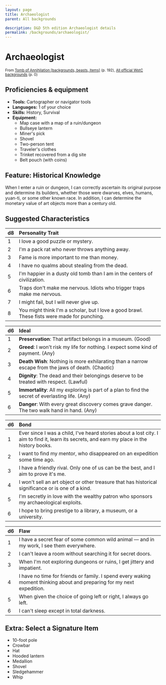 ```yaml
---
layout: page
title: Archaeologist
parent: All backgrounds

description: D&D 5th edition Archaeologist details
permalink: /backgrounds/archaeologist/
---
```

# Archaeologist

<small>From <a target="_blank" href="https://dnd.wizards.com/products/tabletop-games/rpg-products/tomb-annihilation">Tomb of Annihilation [backgrounds, beasts, items]</a> (p. 192), <a target="_blank" href="https://flapkan.com/faq#What-is-the-source-All-official-WotC-backgrounds-and-how-does-it-work">All official WotC backgrounds</a> (p. 0)</small>


## Proficiencies & equipment

- **Tools:** Cartographer or navigator tools
- **Languages:** 1 of your choice
- **Skills:** History, Survival
- **Equipment:** 
  - Map case with a map of a ruin/dungeon
  - Bullseye lantern
  - Miner's pick
  - Shovel
  - Two-person tent
  - Traveler's clothes
  - Trinket recovered from a dig site
  - Belt pouch (with coins)

## Feature: Historical Knowledge


When I enter a ruin or dungeon, I can correctly ascertain its original purpose and determine its builders, whether those were dwarves, elves, humans, yuan-ti, or some other known race. In addition, I can determine the monetary value of art objects more than a century old.

## Suggested Characteristics


| d8 | Personality Trait |
|:----------------------------|:------------------|
| 1 | I love a good puzzle or mystery. |
| 2 | I'm a pack rat who never throws anything away. |
| 3 | Fame is more important to me than money. |
| 4 | I have no qualms about stealing from the dead. |
| 5 | I'm happier in a dusty old tomb than I am in the centers of civilization. |
| 6 | Traps don't make me nervous. Idiots who trigger traps make me nervous. |
| 7 | I might fail, but I will never give up. |
| 8 | You might think I'm a scholar, but I love a good brawl. These fists were made for punching. |

| d6 | Ideal |
|:----------------------------|:------|
| 1 | **Preservation**: That artifact belongs in a museum. (Good) |
| 2 | **Greed**: I won't risk my life for nothing. I expect some kind of payment. (Any) |
| 3 | **Death Wish**: Nothing is more exhilarating than a narrow escape from the jaws of death. (Chaotic) |
| 4 | **Dignity**: The dead and their belongings deserve to be treated with respect. (Lawful) |
| 5 | **Immortality**: All my exploring is part of a plan to find the secret of everlasting life. (Any) |
| 6 | **Danger**: With every great discovery comes grave danger. The two walk hand in hand. (Any) |

| d6 | Bond |
|:----------------------------|:------------------|
| 1 | Ever since I was a child, I've heard stories about a lost city. I aim to find it, learn its secrets, and earn my place in the history books. |
| 2 | I want to find my mentor, who disappeared on an expedition some time ago. |
| 3 | I have a friendly rival. Only one of us can be the best, and I aim to prove it's me. |
| 4 | I won't sell an art object or other treasure that has historical significance or is one of a kind. |
| 5 | I'm secretly in love with the wealthy patron who sponsors my archaeological exploits. |
| 6 | I hope to bring prestige to a library, a museum, or a university. |

| d6 | Flaw |
|:----------------------------|:------------------|
| 1 | I have a secret fear of some common wild animal ― and in my work, I see them everywhere. |
| 2 | I can't leave a room without searching it for secret doors. |
| 3 | When I'm not exploring dungeons or ruins, I get jittery and impatient. |
| 4 | I have no time for friends or family. I spend every waking moment thinking about and preparing for my next expedition. |
| 5 | When given the choice of going left or right, I always go left. |
| 6 | I can't sleep except in total darkness. |

## Extra: Select a Signature Item


- 10-foot pole
- Crowbar
- Hat
- Hooded lantern
- Medallion
- Shovel
- Sledgehammer
- Whip
